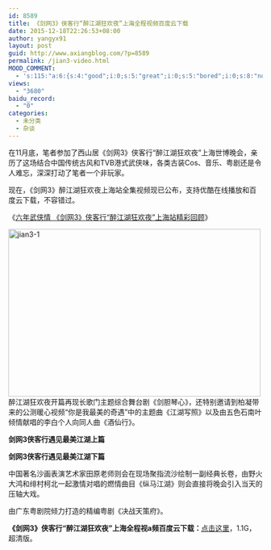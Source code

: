 ```yaml
---
id: 8589
title: 《剑网3》侠客行“醉江湖狂欢夜”上海全程视频百度云下载
date: 2015-12-18T22:26:53+08:00
author: yangyx91
layout: post
guid: http://www.axiangblog.com/?p=8589
permalink: /jian3-video.html
MOOD_COMMENT:
  - 's:115:"a:6:{s:4:"good";i:0;s:5:"great";i:0;s:5:"bored";i:0;s:8:"nonsense";i:0;s:13:"notunderstand";i:0;s:7:"passing";i:0;}";'
views:
  - "3680"
baidu_record:
  - "0"
categories:
  - 未分类
  - 杂谈
---
```

在11月底，笔者参加了西山居《剑网3》侠客行“醉江湖狂欢夜”上海世博晚会，亲历了这场结合中国传统古风和TVB港式武侠味，各类古装Cos、音乐、粤剧还是令人难忘，深深打动了笔者一个非玩家。

现在，《剑网3》醉江湖狂欢夜上海站全集视频现已公布，支持优酷在线播放和百度云下载，不容错过。<!--more-->

《<a href="http://www.axiangblog.com/jx3-shanghai.html" target="_blank"  rel="nofollow" >六年武侠情 《剑网3》侠客行“醉江湖狂欢夜”上海站精彩回顾</a>》

<a href="http://www.axiangblog.com/jian3-video.html/jian3-1" rel="attachment wp-att-8590" target="_blank"  rel="nofollow" ><img loading="lazy" class="aligncenter size-full wp-image-8590" src="http://www.axiangblog.com/wp-content/uploads/2015/12/jian3-1.jpg" alt="jian3-1" width="500" height="332" /></a>醉江湖狂欢夜开篇再现长歌门主题综合舞台剧《剑胆琴心》，还特别邀请到柏凝带来的公测暖心视频“你是我最美的奇遇”中的主题曲《江湖写照》以及由五色石南叶倾情献唱的李白个人向同人曲《酒仙行》。

**剑网3侠客行遇见最美江湖上篇**



**剑网3侠客行遇见最美江湖下篇**



中国著名沙画表演艺术家田原老师则会在现场聚指流沙绘制一副经典长卷，由野火大鸿和绯村柯北一起激情对唱的燃情曲目《纵马江湖》则会直接将晚会引入当天的压轴大戏。

由广东粤剧院倾力打造的精编粤剧《决战天策府》。

**《剑网3》侠客行“醉江湖狂欢夜”上海全程视a频百度云下载：**<a href="http://pan.baidu.com/s/1kTQ55cz" target="_blank" rel="nofollow" >点击这里</a>，1.1G，超清版。

&nbsp;

&nbsp;